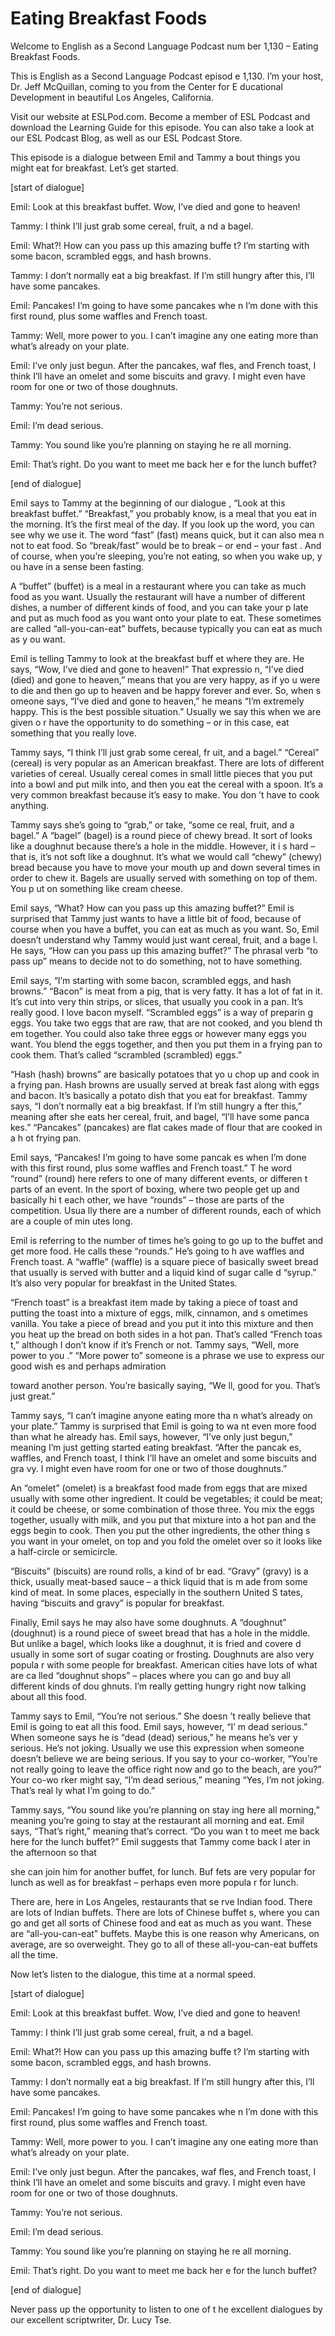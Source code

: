 # Eating Breakfast Foods

Welcome to English as a Second Language Podcast num ber 1,130 – Eating Breakfast Foods.

This is English as a Second Language Podcast episod e 1,130. I’m your host, Dr. Jeff McQuillan, coming to you from the Center for E ducational Development in beautiful Los Angeles, California.

Visit our website at ESLPod.com. Become a member of  ESL Podcast and download the Learning Guide for this episode. You can also take a look at our ESL Podcast Blog, as well as our ESL Podcast Store.

This episode is a dialogue between Emil and Tammy a bout things you might eat for breakfast. Let’s get started.

[start of dialogue]

Emil: Look at this breakfast buffet. Wow, I’ve died  and gone to heaven!

Tammy: I think I’ll just grab some cereal, fruit, a nd a bagel.

Emil: What?! How can you pass up this amazing buffe t? I’m starting with some bacon, scrambled eggs, and hash browns.

Tammy: I don’t normally eat a big breakfast. If I’m  still hungry after this, I’ll have some pancakes.

Emil: Pancakes! I’m going to have some pancakes whe n I’m done with this first round, plus some waffles and French toast.

Tammy: Well, more power to you. I can’t imagine any one eating more than what’s already on your plate.

Emil: I’ve only just begun. After the pancakes, waf fles, and French toast, I think I’ll have an omelet and some biscuits and gravy. I might even have room for one or two of those doughnuts.

Tammy: You’re not serious.

Emil: I’m dead serious.

Tammy: You sound like you’re planning on staying he re all morning.

Emil: That’s right. Do you want to meet me back her e for the lunch buffet?

[end of dialogue]

Emil says to Tammy at the beginning of our dialogue , “Look at this breakfast buffet.” “Breakfast,” you probably know, is a meal that you eat in the morning. It’s the first meal of the day. If you look up the word,  you can see why we use it. The word “fast” (fast) means quick, but it can also mea n not to eat food. So “break/fast” would be to break – or end – your fast . And of course, when you’re sleeping, you’re not eating, so when you wake up, y ou have in a sense been fasting.

A “buffet” (buffet) is a meal in a restaurant where  you can take as much food as you want. Usually the restaurant will have a number  of different dishes, a number of different kinds of food, and you can take your p late and put as much food as you want onto your plate to eat. These sometimes are called “all-you-can-eat” buffets, because typically you can eat as much as y ou want.

Emil is telling Tammy to look at the breakfast buff et where they are. He says, “Wow, I’ve died and gone to heaven!” That expressio n, “I’ve died (died) and gone to heaven,” means that you are very happy, as if yo u were to die and then go up to heaven and be happy forever and ever. So, when s omeone says, “I’ve died and gone to heaven,” he means “I’m extremely happy.  This is the best possible situation.” Usually we say this when we are given o r have the opportunity to do something – or in this case, eat something that you  really love.

Tammy says, “I think I’ll just grab some cereal, fr uit, and a bagel.” “Cereal” (cereal) is very popular as an American breakfast. There are lots of different varieties of cereal. Usually cereal comes in small little pieces that you put into a bowl and put milk into, and then you eat the cereal  with a spoon. It’s a very common breakfast because it’s easy to make. You don ’t have to cook anything.

Tammy says she’s going to “grab,” or take, “some ce real, fruit, and a bagel.” A “bagel” (bagel) is a round piece of chewy bread. It  sort of looks like a doughnut because there’s a hole in the middle. However, it i s hard – that is, it’s not soft like a doughnut. It’s what we would call “chewy” (chewy)  bread because you have to move your mouth up and down several times in order to chew it. Bagels are usually served with something on top of them. You p ut on something like cream cheese.

Emil says, “What? How can you pass up this amazing buffet?” Emil is surprised that Tammy just wants to have a little bit of food,  because of course when you have a buffet, you can eat as much as you want. So,  Emil doesn’t understand why Tammy would just want cereal, fruit, and a bage l. He says, “How can you pass up this amazing buffet?” The phrasal verb “to pass up” means to decide not to do something, not to have something.

Emil says, “I’m starting with some bacon, scrambled  eggs, and hash browns.” “Bacon” is meat from a pig, that is very fatty. It has a lot of fat in it. It’s cut into very thin strips, or slices, that usually you cook in a pan. It’s really good. I love bacon myself. “Scrambled eggs” is a way of preparin g eggs. You take two eggs that are raw, that are not cooked, and you blend th em together. You could also take three eggs or however many eggs you want. You blend the eggs together, and then you put them in a frying pan to cook them.  That’s called “scrambled (scrambled) eggs.”

“Hash (hash) browns” are basically potatoes that yo u chop up and cook in a frying pan. Hash browns are usually served at break fast along with eggs and bacon. It’s basically a potato dish that you eat for breakfast. Tammy says, “I don’t normally eat a big breakfast. If I’m still hungry a fter this,” meaning after she eats her cereal, fruit, and bagel, “I’ll have some panca kes.” “Pancakes” (pancakes) are flat cakes made of flour that are cooked in a h ot frying pan.

Emil says, “Pancakes! I’m going to have some pancak es when I’m done with this first round, plus some waffles and French toast.” T he word “round” (round) here refers to one of many different events, or differen t parts of an event. In the sport of boxing, where two people get up and basically hi t each other, we have “rounds” – those are parts of the competition. Usua lly there are a number of different rounds, each of which are a couple of min utes long.

Emil is referring to the number of times he’s going  to go up to the buffet and get more food. He calls these “rounds.” He’s going to h ave waffles and French toast. A “waffle” (waffle) is a square piece of basically sweet bread that usually is served with butter and a liquid kind of sugar calle d “syrup.” It’s also very popular for breakfast in the United States.

“French toast” is a breakfast item made by taking a  piece of toast and putting the toast into a mixture of eggs, milk, cinnamon, and s ometimes vanilla. You take a piece of bread and you put it into this mixture and  then you heat up the bread on both sides in a hot pan. That’s called “French toas t,” although I don’t know if it’s French or not. Tammy says, “Well, more power to you .” “More power to” someone is a phrase we use to express our good wish es and perhaps admiration

toward another person. You’re basically saying, “We ll, good for you. That’s just great.”

Tammy says, “I can’t imagine anyone eating more tha n what’s already on your plate.” Tammy is surprised that Emil is going to wa nt even more food than what he already has. Emil says, however, “I’ve only just  begun,” meaning I’m just getting started eating breakfast. “After the pancak es, waffles, and French toast, I think I’ll have an omelet and some biscuits and gra vy. I might even have room for one or two of those doughnuts.”

An “omelet” (omelet) is a breakfast food made from eggs that are mixed usually with some other ingredient. It could be vegetables;  it could be meat; it could be cheese, or some combination of those three. You mix  the eggs together, usually with milk, and you put that mixture into a hot pan and the eggs begin to cook. Then you put the other ingredients, the other thing s you want in your omelet, on top and you fold the omelet over so it looks like a  half-circle or semicircle.

“Biscuits” (biscuits) are round rolls, a kind of br ead. “Gravy” (gravy) is a thick, usually meat-based sauce – a thick liquid that is m ade from some kind of meat. In some places, especially in the southern United S tates, having “biscuits and gravy” is popular for breakfast.

Finally, Emil says he may also have some doughnuts.  A “doughnut” (doughnut) is a round piece of sweet bread that has a hole in the  middle. But unlike a bagel, which looks like a doughnut, it is fried and covere d usually in some sort of sugar coating or frosting. Doughnuts are also very popula r with some people for breakfast. American cities have lots of what are ca lled “doughnut shops” – places where you can go and buy all different kinds of dou ghnuts. I’m really getting hungry right now talking about all this food.

Tammy says to Emil, “You’re not serious.” She doesn ’t really believe that Emil is going to eat all this food. Emil says, however, “I’ m dead serious.” When someone says he is “dead (dead) serious,” he means he’s ver y serious. He’s not joking. Usually we use this expression when someone doesn’t  believe we are being serious. If you say to your co-worker, “You’re not really going to leave the office right now and go to the beach, are you?” Your co-wo rker might say, “I’m dead serious,” meaning “Yes, I’m not joking. That’s real ly what I’m going to do.”

Tammy says, “You sound like you’re planning on stay ing here all morning,” meaning you’re going to stay at the restaurant all morning and eat. Emil says, “That’s right,” meaning that’s correct. “Do you wan t to meet me back here for the lunch buffet?” Emil suggests that Tammy come back l ater in the afternoon so that

she can join him for another buffet, for lunch. Buf fets are very popular for lunch as well as for breakfast – perhaps even more popula r for lunch.

There are, here in Los Angeles, restaurants that se rve Indian food. There are lots of Indian buffets. There are lots of Chinese buffet s, where you can go and get all sorts of Chinese food and eat as much as you want. These are “all-you-can-eat” buffets. Maybe this is one reason why Americans, on  average, are so overweight. They go to all of these all-you-can-eat  buffets all the time.

Now let’s listen to the dialogue, this time at a normal speed.

[start of dialogue]

Emil: Look at this breakfast buffet. Wow, I’ve died  and gone to heaven!

Tammy: I think I’ll just grab some cereal, fruit, a nd a bagel.

Emil: What?! How can you pass up this amazing buffe t? I’m starting with some bacon, scrambled eggs, and hash browns.

Tammy: I don’t normally eat a big breakfast. If I’m  still hungry after this, I’ll have some pancakes.

Emil: Pancakes! I’m going to have some pancakes whe n I’m done with this first round, plus some waffles and French toast.

Tammy: Well, more power to you. I can’t imagine any one eating more than what’s already on your plate.

Emil: I’ve only just begun. After the pancakes, waf fles, and French toast, I think I’ll have an omelet and some biscuits and gravy. I might even have room for one or two of those doughnuts.

Tammy: You’re not serious.

Emil: I’m dead serious.

Tammy: You sound like you’re planning on staying he re all morning.

Emil: That’s right. Do you want to meet me back her e for the lunch buffet?

[end of dialogue]

 Never pass up the opportunity to listen to one of t he excellent dialogues by our excellent scriptwriter, Dr. Lucy Tse.



